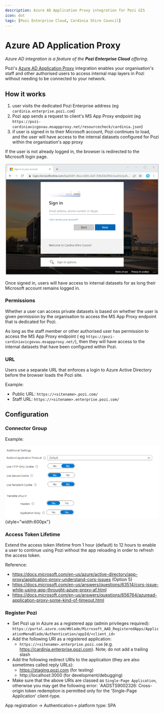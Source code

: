 ```yaml
---
description: Azure AD Application Proxy integration for Pozi GIS
icon: dot
tags: [Pozi Enterprise Cloud, Cardinia Shire Council]
---
```


# Azure AD Application Proxy

*Azure AD integration is a feature of the **Pozi Enterprise Cloud** offering.*

Pozi's [Azure AD Application Proxy](https://azure.microsoft.com/en-au/services/active-directory/) integration enables your organisation's staff and other authorised users to access internal map layers in Pozi without needing to be connected to your network.

## How it works

1. user visits the dedicated Pozi Enterprise address (eg `cardinia.enterprise.pozi.com`)
2. Pozi app sends a request to client's MS App Proxy endpoint (eg `https://pozi-cardiniavicgovau.msappproxy.net/resourcecheck/cardinia.json`)
3. if user is signed in to their Microsoft account, Pozi continues to load, and the user will have access to the internal datasets configured for Pozi within the organisation's app proxy

If the user is not already logged in, the browser is redirected to the Microsoft login page.

![](./img/azure-ad-login.png)

Once signed in, users will have access to internal datasets for as long their Microsoft account remains logged in.

### Permissions

Whether a user can access private datasets is based on whether the user is given permission by the organisation to access the MS App Proxy endpoint that is dedicated for Pozi.

As long as the staff member or other authorised user has permission to access the MS App Proxy endpoint ( eg `https://pozi-cardiniavicgovau.msappproxy.net/`), then they will have access to the internal datasets that have been configured within Pozi.

### URL

Users use a separate URL that enforces a login to Azure Active Directory before the browser loads the Pozi site.

Example:

* Public URL: `https://<sitename>.pozi.com/`
* Staff URL: `https://<sitename>.enterprise.pozi.com/`

## Configuration

### Connector Group

Example:

![](/dev-guide/img/azure-settings.png){style="width:600px"}

### Access Token Lifetime

Extend the access token lifetime from 1 hour (default) to 12 hours to enable a user to continue using Pozi without the app reloading in order to refresh the access token.

Reference:

* https://docs.microsoft.com/en-us/azure/active-directory/app-proxy/application-proxy-understand-cors-issues (Option 5)
* https://docs.microsoft.com/en-us/answers/questions/63514/cors-issue-while-using-app-throught-azure-proxy-af.html
* https://docs.microsoft.com/en-us/answers/questions/656764/azuread-application-proxy-some-kind-of-timeout.html

### Register Pozi

* Set Pozi up in Azure as a registered app (admin privileges required): `https://portal.azure.com/#blade/Microsoft_AAD_RegisteredApps/ApplicationMenuBlade/Authentication/appId/<client_id>`
* Add the following URI as a registered application:
  * `https://<sitename>.enterprise.pozi.com` (e.g. https://cardinia.enterprise.pozi.com). Note; do not add a trailing slash
* Add the following redirect URIs to the application (they are also sometimes called reply URLs):
  * https://staging.pozi.com (for testing)
  * http://localhost:3000 (for development/debugging)
* Make sure that the above URIs are classed as `Single-Page Application`, otherwise you may get the following error: `AADSTS9002326: Cross-origin token redemption is permitted only for the 'Single-Page Application' client-type.

App registration -> Authentication-> platform type: SPA
